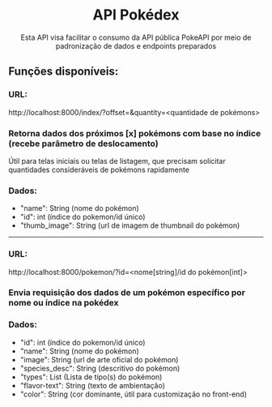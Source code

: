 <div align=center>
  
  # API Pokédex

Esta API visa facilitar o consumo da API pública PokeAPI por meio de padronização de dados e endpoints preparados
</div>



## Funções disponíveis: 
  ### URL:
  http://localhost:8000/index/?offset=<deslocamento>&quantity=<quantidade de pokémons>
  
  ### Retorna dados dos próximos [x] pokémons com base no índice (recebe parâmetro de deslocamento)
  Útil para telas iniciais ou telas de listagem, que precisam solicitar quantidades consideráveis de pokémons rapidamente

  ### Dados:
  - "name": String (nome do pokémon)
  - "id": int (índice do pokemon/id único)
  - "thumb_image": String (url de imagem de thumbnail do pokémon)
  
<hr>


  ### URL:
  http://localhost:8000/pokemon/?id=<nome[string]/id do pokémon[int]>
  
  ### Envia requisição dos dados de um pokémon específico por nome ou índice na pokédex
  ### Dados:
  - "id": int (índice do pokemon/id único)
  - "name": String (nome do pokémon)
  - "image": String (url de arte oficial do pokémon)
  - "species_desc": String (descritivo do pokémon)
  - "types": List<String> (Lista de tipo(s) do pokémon)
  - "flavor-text": String (texto de ambientação)
  - "color": String (cor dominante, útil para customização no front-end)
